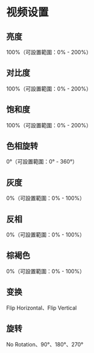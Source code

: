 # 视频设置

## 亮度

100%（可設置範圍：0% - 200%）

## 对比度

100%（可設置範圍：0% - 200%）

## 饱和度

100%（可設置範圍：0% - 200%）

## 色相旋转

0°（可設置範圍：0° - 360°）

## 灰度

0%（可設置範圍：0% - 100%）

## 反相

0%（可設置範圍：0% - 100%）

## 棕褐色

0%（可設置範圍：0% - 100%）

## 变换

Flip Horizontal、Flip Vertical

## 旋转

No Rotation、90°、180°、270°

